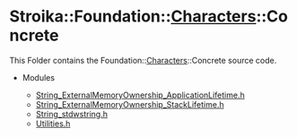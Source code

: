 # Stroika::Foundation::[Characters](../ReadMe.md)::Concrete

This Folder contains the Foundation::[Characters](../ReadMe.md)::Concrete source code.

- Modules

  - [String_ExternalMemoryOwnership_ApplicationLifetime.h](String_ExternalMemoryOwnership_ApplicationLifetime.h)
  - [String_ExternalMemoryOwnership_StackLifetime.h](String_ExternalMemoryOwnership_StackLifetime.h)
  - [String_stdwstring.h](String_stdwstring.h)
  - [Utilities.h](Utilities.h)

